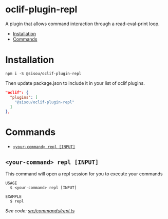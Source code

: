 oclif-plugin-repl
===========

A plugin that allows command interaction through a read-eval-print loop.

<!-- toc -->
* [Installation](#installation)
* [Commands](#commands)
<!-- tocstop -->

# Installation

`npm i -S @sisou/oclif-plugin-repl`

Then update package.json to include it in your list of oclif plugins.

```json
"oclif": {
  "plugins": [
    "@sisou/oclif-plugin-repl"
  ]
},
```

# Commands
<!-- commands -->
* [`<your-command> repl [INPUT]`](#your-command-repl-input)

## `<your-command> repl [INPUT]`

This command will open a repl session for you to execute your commands

```
USAGE
  $ <your-command> repl [INPUT]

EXAMPLE
  $ repl
```

_See code: [src/commands/repl.ts](https://github.com/sisou/oclif-plugin-repl/blob/v0.2.0/src/commands/repl.ts)_
<!-- commandsstop -->
